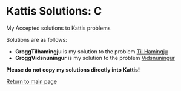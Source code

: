 # Kattis Solutions: C

My Accepted solutions to Kattis problems <br>

Solutions are as follows: <br>
* **GroggTilhamingju** is my solution to the problem [Til Hamingju](https://open.kattis.com/problems/tilhamingju) <br>
* **GroggVidsnuningur** is my solution to the problem [Vidsnuningur](https://open.kattis.com/problems/vidsnuningur) <br>

**Please do not copy my solutions directly into Kattis!** <br>

[Return to main page](https://github.com/ngrogg/kattis-solutions/tree/master)

